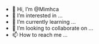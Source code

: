 - 👋 Hi, I’m @Mimhca
- 👀 I’m interested in ...
- 🌱 I’m currently learning ...
- 💞️ I’m looking to collaborate on ...
- 📫 How to reach me ...

<!---
Mimhca/Mimhca is a ✨ special ✨ repository because its `README.md` (this file) appears on your GitHub profile.
You can click the Preview link to take a look at your changes.
--->
